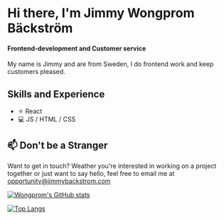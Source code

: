 # Hi there, I'm Jimmy Wongprom Bäckström
#### Frontend-development and Customer service
My name is Jimmy and are from Sweden, I do frontend work and keep customers pleased.



## Skills and Experience
* ⚛️ React
* 💻  JS / HTML / CSS



## 📫  Don't be a Stranger 
Want to get in touch? Weather you're interested in working on a project together or just want to say hello, feel free to email me at opportunity@jimmybackstrom.com



[![Wongprom's GitHub stats](https://github-readme-stats.vercel.app/api?username=wongprom&theme=radical&show_icons=true)](https://github.com/wongprom/github-readme-stats)


[![Top Langs](https://github-readme-stats.vercel.app/api/top-langs/?username=wongprom&layout=compact&theme=radical&langs_count=8)](https://github.com/wongprom/github-readme-stats)

<!--
**wongprom/wongprom** is a ✨ _special_ ✨ repository because its `README.md` (this file) appears on your GitHub profile.

Here are some ideas to get you started:

- 🔭 I’m currently working on ...
- 🌱 I’m currently learning ...
- 👯 I’m looking to collaborate on ...
- 🤔 I’m looking for help with ...
- 💬 Ask me about ...
- 📫 How to reach me: ...
- 😄 Pronouns: ...
- ⚡ Fun fact: ...
-->
